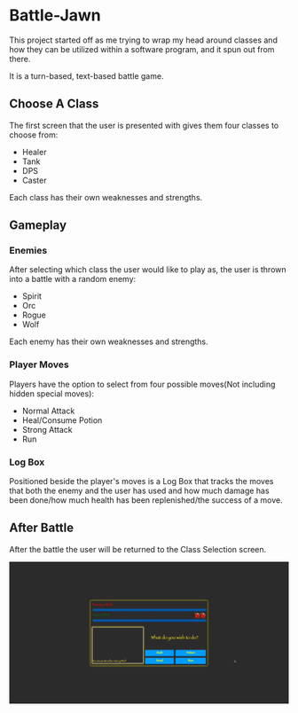 # Battle-Jawn

This project started off as me trying to wrap my head around classes and how they can be utilized within a software program, and it spun out from there.

It is a turn-based, text-based battle game.

## Choose A Class

The first screen that the user is presented with gives them four classes to choose from:

- Healer
- Tank
- DPS
- Caster

Each class has their own weaknesses and strengths.

## Gameplay

### Enemies

After selecting which class the user would like to play as, the user is thrown into a battle with a random enemy:

- Spirit
- Orc
- Rogue
- Wolf

Each enemy has their own weaknesses and strengths.

### Player Moves

Players have the option to select from four possible moves(Not including hidden special moves):

- Normal Attack
- Heal/Consume Potion
- Strong Attack
- Run

### Log Box

Positioned beside the player's moves is a Log Box that tracks the moves that both the enemy and the user has used and how much damage has been done/how much health has been replenished/the success of a move.

## After Battle

After the battle the user will be returned to the Class Selection screen.

![](https://github.com/NinaEmiko/battle-jawn/blob/main/battle-jawn-user-experience.gif)
